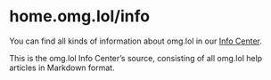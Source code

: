 # home.omg.lol/info

You can find all kinds of information about omg.lol in our [Info Center](https://home.omg.lol/info).

This is the omg.lol Info Center’s source, consisting of all omg.lol help articles in Markdown format.
